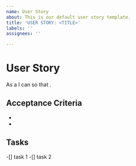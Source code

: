 ```yaml
---
name: User Story
about: This is our default user story template.
title: 'USER STORY: <TITLE>'
labels: ''
assignees: ''

---
```


# User Story 
As a <role> I can <capability> so that <received benefits> .

## Acceptance Criteria
- 
- 


## Tasks
-[] task 1
-[] task 2



